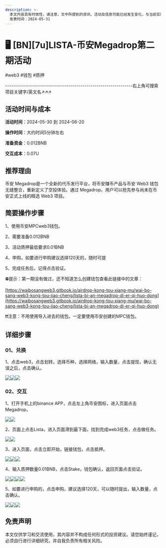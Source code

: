 ```yaml
---
description: >-
  本文内容具有时效性，请注意，文中所提到的资讯、活动及信息可能已经发生变化，与当前实际情况有所不同。我们建议您在做出任何决策之前，始终进行自主研究和验证。
  发表时间：2024-05-31
---
```


# 🖥️ \[BN]\[7u]LISTA-币安Megadrop第二期活动

\#web3 #钱包 #质押

\----------------------------------------------------------------右上角可搜索项目关键字/英文名↗↗↗

## 活动时间与成本 <a href="#huo-dong-shi-jian-yu-cheng-ben" id="huo-dong-shi-jian-yu-cheng-ben"></a>

**活动时间**：2024-05-30 到 2024-06-20

**操作时间**：大约时间5分钟左右

**准备资金**：0.012BNB

**交互成本**：0.07U

## 推荐理由 <a href="#tui-jian-li-you" id="tui-jian-li-you"></a>

币安 Megadrop是一个全新的代币发行平台，将币安赚币产品与币安 Web3 钱包无缝整合，重新定义了空投体验。通过 Megadrop，用户可以抢先参与尚未在币安正式上线的精选 Web3 项目。

## 简要操作步骤 <a href="#jian-yao-cao-zuo-bu-zhou" id="jian-yao-cao-zuo-bu-zhou"></a>

1、使用币安MPCweb3钱包。

2、需要准备0.012BNB

3、活动质押最低要求0.01BNB

4、申购，如要进行申购建议选择120天的，随时可提

5、完成任务后，记得点击验证。

⛔提示：第一期没有做过，还不知道怎么创建钱包查看此链接中的文章：&#x20;

[https://waibosangweb3.gitbook.io/airdrop-kong-tou-xiang-mu/wai-bo-sang-web3-kong-tou-jiao-cheng/lista-bi-an-megadrop-di-er-qi-huo-dong](https://waibosangweb3.gitbook.io/airdrop-kong-tou-xiang-mu/wai-bo-sang-web3-kong-tou-jiao-cheng/lista-bi-an-megadrop-di-er-qi-huo-dong)

❗❗注意：不用使用导入进去的钱包。一定要使用币安创建的MPC钱包。

## 详细步骤 <a href="#xiang-xi-bu-zhou" id="xiang-xi-bu-zhou"></a>

### **01、兑换**

1、点击web3，点击划转，选择币种，选择网络，输入数量，点击提现，确认无误之后，点击确认。

![](<../.gitbook/assets/image (410).png>)![](<../.gitbook/assets/image (411).png>)![](<../.gitbook/assets/image (412).png>)

### **02、交互**

1、打开手机上的binance APP，点击左上角币安图标，进入页面点击Megadrop，

![](<../.gitbook/assets/image (413).png>)![](<../.gitbook/assets/image (414).png>)

2、页面上点击Lista，进入页面滑到最下面，找到完成web3任务，点击做任务。

![](<../.gitbook/assets/image (416).png>)![](<../.gitbook/assets/image (417).png>)

3、进入页面，点击立即开始，链接钱包，点击抵押。

![](<../.gitbook/assets/image (418).png>)![](<../.gitbook/assets/image (419).png>)![](<../.gitbook/assets/image (420).png>)

4、输入质押数量0.01BNB，点击Stake，钱包确认，返回页面点击验证。

![](<../.gitbook/assets/image (422).png>)![](<../.gitbook/assets/image (423).png>)![](<../.gitbook/assets/image (425).png>)![](<../.gitbook/assets/image (426).png>)

5、如要进行申购的，点击申购，建议选择120天，可以随时提出，输入数量，点击确认。

![](<../.gitbook/assets/image (427).png>)![](<../.gitbook/assets/image (428).png>)![](<../.gitbook/assets/image (429).png>)

## 免责声明 <a href="#mian-ze-sheng-ming" id="mian-ze-sheng-ming"></a>

本文仅供学习和交流使用，其内容并不构成任何形式的投资建议。请您始终谨记，必须自行进行详细研究，并自我负责所有相关风险。

